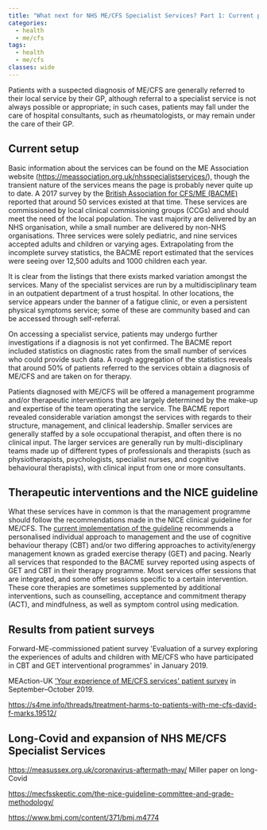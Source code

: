```yaml
---
title: "What next for NHS ME/CFS Specialist Services? Part 1: Current provision"
categories:
  - health
  - me/cfs
tags:
  - health
  - me/cfs
classes: wide
---
```

Patients with a suspected diagnosis of ME/CFS are generally referred to their local service by their GP, although referral to a specialist service is not always possible or appropriate; in such cases, patients may fall under the care of hospital consultants, such as rheumatologists, or may remain under the care of their GP.

## Current setup
Basic information about the services can be found on the ME Association website (https://meassociation.org.uk/nhsspecialistservices/), though the transient nature of the services means the page is probably never quite up to date. A 2017 survey by the [British Association for CFS/ME (BACME)](https://www.bacme.info/) reported that around 50 services existed at that time. These services are commissioned by local clinical commissioning groups (CCGs) and should meet the need of the local population. The vast majority are delivered by an NHS organisation, while a small number are delivered by non-NHS organisations. Three services were solely pediatric, and nine services accepted adults and children or varying ages. Extrapolating from the incomplete survey statistics, the BACME report estimated that the services were seeing over 12,500 adults and 1000 children each year.

It is clear from the listings that there exists marked variation amongst the services. Many of the specialist services are run by a multidisciplinary team in an outpatient department of a trust hospital. In other locations, the service appears under the banner of a fatigue clinic, or even a persistent physical symptoms service; some of these are community based and can be accessed through self-referral.

On accessing a specialist service, patients may undergo further investigations if a diagnosis is not yet confirmed. The BACME report included statistics on diagnostic rates from the small number of services who could provide such data. A rough aggregation of the statistics reveals that around 50% of patients referred to the services obtain a diagnosis of ME/CFS and are taken on for therapy.

Patients diagnosed with ME/CFS will be offered a management programme and/or therapeutic interventions that are largely determined by the make-up and expertise of the team operating the service. The BACME report revealed considerable variation amongst the services with regards to their structure, management, and clinical leadership. Smaller services are generally staffed by a sole occupational therapist, and often there is no clinical input. The larger services are generally run by multi-disciplinary teams made up of different types of professionals and therapists (such as physiotherapists, psychologists, specialist nurses, and cognitive behavioural therapists), with clinical input from one or more consultants.

## Therapeutic interventions and the NICE guideline
What these services have in common is that the management programme should follow the recommendations made in the NICE clinical guideline for ME/CFS. The [current implementation of the guideline](https://www.nice.org.uk/guidance/cg53) recommends a personalised individual approach to management and the use of cognitive behaviour therapy (CBT) and/or two differing approaches to activity/energy management known as graded exercise therapy (GET) and pacing. Nearly all services that responded to the BACME survey reported using aspects of GET and CBT in their therapy programme. Most services offer sessions that are integrated, and some offer sessions specific to a certain intervention. These core therapies are sometimes supplemented by additional interventions, such as counselling, acceptance and commitment therapy (ACT), and mindfulness, as well as symptom control using medication.

## Results from patient surveys
Forward-ME-commissioned patient survey 'Evaluation of a survey exploring the experiences of adults and children with ME/CFS who have participated in CBT and GET interventional programmes' in January 2019.

MEAction-UK ['Your experience of ME/CFS services' patient survey](https://www.meaction.net/wp-content/uploads/2019/10/Your-experience-of-ME-services-Survey-report-by-MEAction-UK.pdf) in September–October 2019.

https://s4me.info/threads/treatment-harms-to-patients-with-me-cfs-david-f-marks.19512/


## Long-Covid and expansion of NHS ME/CFS Specialist Services
https://measussex.org.uk/coronavirus-aftermath-may/
Miller paper on long-Covid

https://mecfsskeptic.com/the-nice-guideline-committee-and-grade-methodology/

https://www.bmj.com/content/371/bmj.m4774
